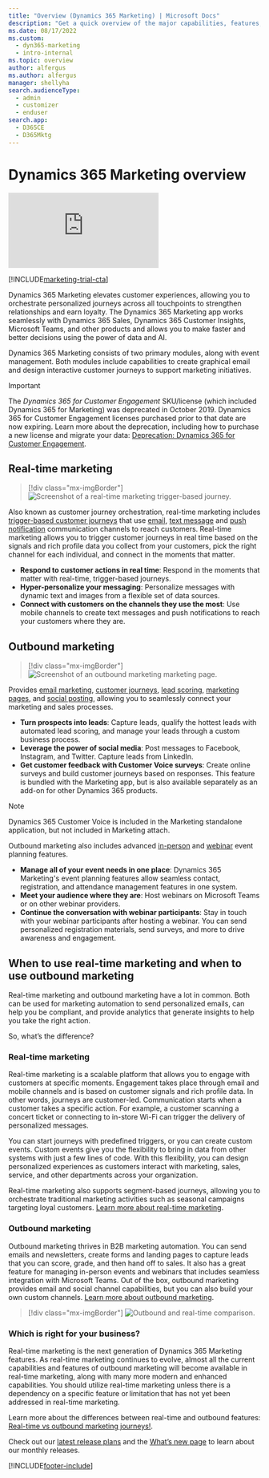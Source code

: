 ```yaml
---
title: "Overview (Dynamics 365 Marketing) | Microsoft Docs"
description: "Get a quick overview of the major capabilities, features, and benefits of Dynamics 365 Marketing."
ms.date: 08/17/2022
ms.custom: 
  - dyn365-marketing
  - intro-internal
ms.topic: overview
author: alfergus
ms.author: alfergus
manager: shellyha
search.audienceType: 
  - admin
  - customizer
  - enduser
search.app: 
  - D365CE
  - D365Mktg
---
```


# Dynamics 365 Marketing overview

<div class="embeddedvideo"><iframe src="https://www.microsoft.com/videoplayer/embed/RWNgjy" frameborder="0" allowfullscreen=""></iframe></div>

[!INCLUDE[marketing-trial-cta](../shared/trials/marketing-trial-cta.md)]

Dynamics 365 Marketing elevates customer experiences, allowing you to orchestrate personalized journeys across all touchpoints to strengthen relationships and earn loyalty. The Dynamics 365 Marketing app works seamlessly with Dynamics 365 Sales, Dynamics 365 Customer Insights, Microsoft Teams, and other products and allows you to make faster and better decisions using the power of data and AI.

Dynamics 365 Marketing consists of two primary modules, along with event management. Both modules include capabilities to create graphical email and design interactive customer journeys to support marketing initiatives.

> [!IMPORTANT]
> The *Dynamics 365 for Customer Engagement* SKU/license (which included Dynamics 365 for Marketing) was deprecated in October 2019. Dynamics 365 for Customer Engagement licenses purchased prior to that date are now expiring. Learn more about the deprecation, including how to purchase a new license and migrate your data: [Deprecation: Dynamics 365 for Customer Engagement](ce-deprecation.md).

## Real-time marketing

> [!div class="mx-imgBorder"]
> ![Screenshot of a real-time marketing trigger-based journey.](media/overview-live-journey.png "Screenshot of a real-time marketing trigger-based journey")

Also known as customer journey orchestration, real-time marketing includes [trigger-based customer journeys](real-time-marketing-trigger-based-journey.md) that use [email](real-time-marketing-email.md), [text message](real-time-marketing-outbound-text-messaging.md) and [push notification](real-time-marketing-push-notifications.md) communication channels to reach customers. Real-time marketing allows you to trigger customer journeys in real time based on the signals and rich profile data you collect from your customers, pick the right channel for each individual, and connect in the moments that matter.

- **Respond to customer actions in real time**: Respond in the moments that matter with real-time, trigger-based journeys.
- **Hyper-personalize your messaging**: Personalize messages with dynamic text and images from a flexible set of data sources.
- **Connect with customers on the channels they use the most**: Use mobile channels to create text messages and push notifications to reach your customers where they are.

## Outbound marketing

> [!div class="mx-imgBorder"]
> ![Screenshot of an outbound marketing marketing page.](media/overview-marketing-page.png "Screenshot of an outbound marketing marketing page")

Provides [email marketing](prepare-marketing-emails.md), [customer journeys](customer-journeys-create-automated-campaigns.md), [lead scoring](set-up-lead-scoring.md), [marketing pages](create-deploy-marketing-pages.md), and [social posting](social-posting.md), allowing you to seamlessly connect your marketing and sales processes.

- **Turn prospects into leads**: Capture leads, qualify the hottest leads with automated lead scoring, and manage your leads through a custom business process.
- **Leverage the power of social media**: Post messages to Facebook, Instagram, and Twitter. Capture leads from LinkedIn.
- **Get customer feedback with Customer Voice surveys**: Create online surveys and build customer journeys based on responses. This feature is bundled with the Marketing app, but is also available separately as an add-on for other Dynamics 365 products.

> [!NOTE]
> Dynamics 365 Customer Voice is included in the Marketing standalone application, but not included in Marketing attach.

Outbound marketing also includes advanced [in-person](set-up-event.md) and [webinar](teams-webinar.md) event planning features.

- **Manage all of your event needs in one place**: Dynamics 365 Marketing's event planning features allow seamless contact, registration, and attendance management features in one system.
- **Meet your audience where they are**: Host webinars on Microsoft Teams or on other webinar providers.
- **Continue the conversation with webinar participants**: Stay in touch with your webinar participants after hosting a webinar. You can send personalized registration materials, send surveys, and more to drive awareness and engagement.

## When to use real-time marketing and when to use outbound marketing

Real-time marketing and outbound marketing have a lot in common. Both can be used for marketing automation to send personalized emails, can help you be compliant, and provide analytics that generate insights to help you take the right action.

So, what’s the difference?

### Real-time marketing

Real-time marketing is a scalable platform that allows you to engage with customers at specific moments. Engagement takes place through email and mobile channels and is based on customer signals and rich profile data. In other words, journeys are customer-led. Communication starts when a customer takes a specific action. For example, a customer scanning a concert ticket or connecting to in-store Wi-Fi can trigger the delivery of personalized messages.

You can start journeys with predefined triggers, or you can create custom events. Custom events give you the flexibility to bring in data from other systems with just a few lines of code. With this flexibility, you can design personalized experiences as customers interact with marketing, sales, service, and other departments across your organization.

Real-time marketing also supports segment-based journeys, allowing you to orchestrate traditional marketing activities such as seasonal campaigns targeting loyal customers. [Learn more about real-time marketing](real-time-marketing-user-guide.yml).

### Outbound marketing

Outbound marketing thrives in B2B marketing automation. You can send emails and newsletters, create forms and landing pages to capture leads that you can score, grade, and then hand off to sales. It also has a great feature for managing in-person events and webinars that includes seamless integration with Microsoft Teams. Out of the box, outbound marketing provides email and social channel capabilities, but you can also build your own custom channels. [Learn more about outbound marketing](user-guide.md).

> [!div class="mx-imgBorder"]
> ![Outbound and real-time comparison.](media/overview-venn.png "Outbound and real-time comparison")

### Which is right for your business?

Real-time marketing is the next generation of Dynamics 365 Marketing features. As real-time marketing continues to evolve, almost all the current capabilities and features of outbound marketing will become available in real-time marketing, along with many more modern and enhanced capabilities. You should utilize real-time marketing unless there is a dependency on a specific feature or limitation that has not yet been addressed in real-time marketing.  

Learn more about the differences between real-time and outbound features: [Real-time vs outbound marketing journeys!](https://community.dynamics.com/365/dynamics-365-fasttrack/b/dynamics-365-fasttrack-blog/posts/realtime-vs-outbound-marketing-journeys).

Check out our [latest release plans](/dynamics365/release-plans/) and the [What’s new page](whats-new-marketing.md) to learn about our monthly releases.

[!INCLUDE[footer-include](../includes/footer-banner.md)]